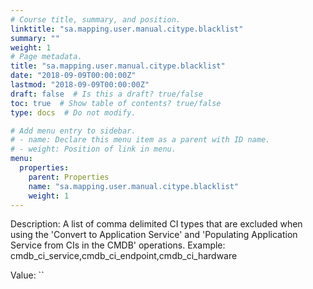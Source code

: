 ```yaml
---
# Course title, summary, and position.
linktitle: "sa.mapping.user.manual.citype.blacklist"
summary: ""
weight: 1
# Page metadata.
title: "sa.mapping.user.manual.citype.blacklist"
date: "2018-09-09T00:00:00Z"
lastmod: "2018-09-09T00:00:00Z"
draft: false  # Is this a draft? true/false
toc: true  # Show table of contents? true/false
type: docs  # Do not modify.

# Add menu entry to sidebar.
# - name: Declare this menu item as a parent with ID name.
# - weight: Position of link in menu.
menu:
  properties:
    parent: Properties
    name: "sa.mapping.user.manual.citype.blacklist"
    weight: 1
---
```


Description: A list of comma delimited CI types that are excluded when using the 'Convert to Application Service' and 'Populating Application Service from CIs in the CMDB' operations. Example: cmdb_ci_service,cmdb_ci_endpoint,cmdb_ci_hardware


Value: ``